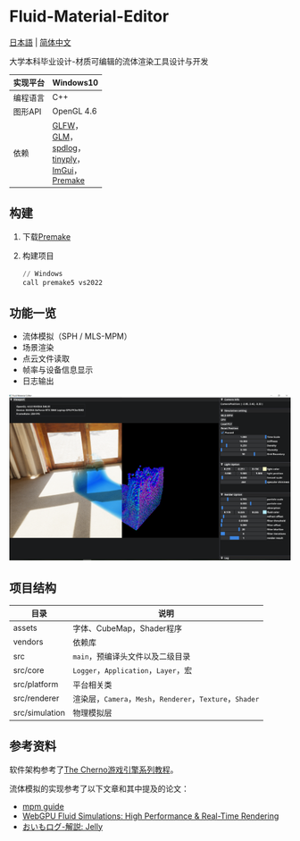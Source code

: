 # Fluid-Material-Editor

[日本語](README.md) | [简体中文](README.zh_CN.md) 

大学本科毕业设计-材质可编辑的流体渲染工具设计与开发

| 实现平台 | Windows10                                                    |
| -------- | ------------------------------------------------------------ |
| 编程语言 | C++                                                          |
| 图形API  | OpenGL 4.6                                                   |
| 依赖     | [GLFW](https://github.com/glfw/glfw)，<br />[GLM](https://github.com/g-truc/glm)，<br />[spdlog](https://github.com/gabime/spdlog)，<br />[tinyply](https://github.com/ddiakopoulos/tinyply)，<br />[ImGui](https://github.com/ocornut/imgui)，<br />[Premake](https://github.com/premake/premake-core) |

## 构建

1. 下载[Premake](https://premake.github.io/)

2. 构建项目

   ```powershell
   // Windows
   call premake5 vs2022
   ```

## 功能一览

* 流体模拟（SPH / MLS-MPM）
* 场景渲染
* 点云文件读取
* 帧率与设备信息显示
* 日志输出

![fme-interface](assets/image/fme-interface.png)

## 项目结构

| 目录           | 说明                                                      |
| -------------- | --------------------------------------------------------- |
| assets         | 字体、CubeMap，Shader程序                                 |
| vendors        | 依赖库                                                    |
| src            | `main`，预编译头文件以及二级目录                          |
| src/core       | `Logger`，`Application`，`Layer`，宏                      |
| src/platform   | 平台相关类                                                |
| src/renderer   | 渲染层，`Camera`，`Mesh`，`Renderer`，`Texture`，`Shader` |
| src/simulation | 物理模拟层                                                |

## 参考资料

软件架构参考了[The Cherno游戏引擎系列教程](https://youtu.be/JxIZbV_XjAs?si=Yb95kFDAnnzD92Wn)。

流体模拟的实现参考了以下文章和其中提及的论文：

- [mpm guide](https://nialltl.neocities.org/articles/mpm_guide)
- [WebGPU Fluid Simulations: High Performance & Real-Time Rendering](https://tympanus.net/codrops/2025/02/26/webgpu-fluid-simulations-high-performance-real-time-rendering/)
- [おいもログ-解説: Jelly](https://blog.oimo.io/2022/05/11/mls-mpm-elastic/)
